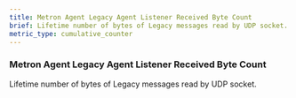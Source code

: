 ```yaml
---
title: Metron Agent Legacy Agent Listener Received Byte Count
brief: Lifetime number of bytes of Legacy messages read by UDP socket.
metric_type: cumulative_counter
---
```


### Metron Agent Legacy Agent Listener Received Byte Count

Lifetime number of bytes of Legacy messages read by UDP socket.